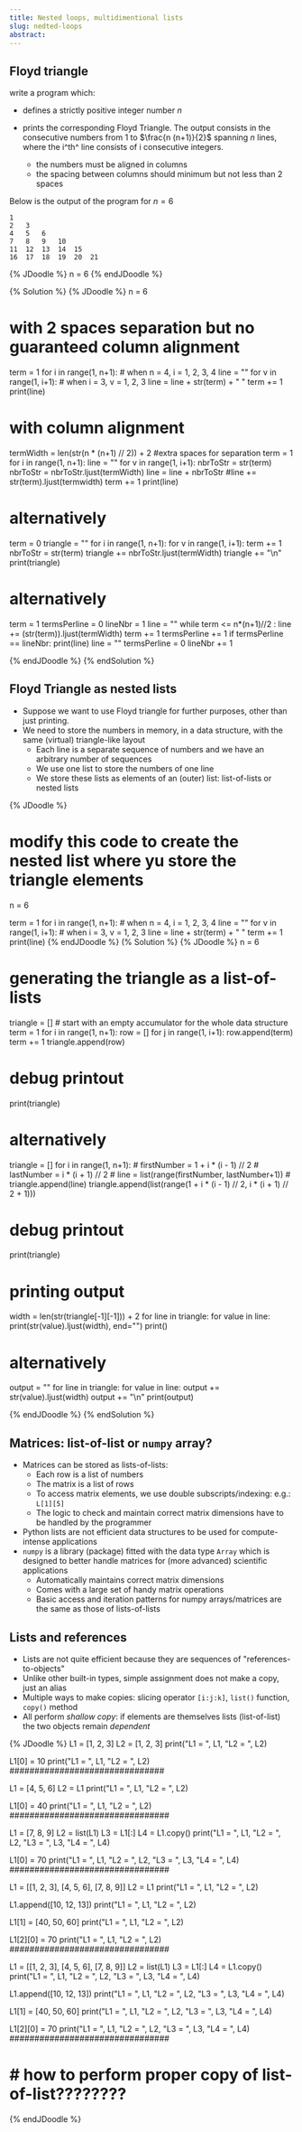 ```yaml
---
title: Nested loops, multidimentional lists
slug: nedted-loops
abstract:
---
```


## Floyd triangle

write a program which:

* defines a strictly positive integer number $n$
* prints the corresponding Floyd Triangle. The output consists in the consecutive numbers from 1 to  $\frac{n (n+1)}{2}$ spanning $n$ lines, where the i^th^ line consists of i consecutive integers. 

    * the numbers must be aligned in columns 
    * the spacing between columns should minimum but not less than 2 spaces

Below is the output of the program for $n = 6$

```
1
2   3
4   5   6
7   8   9   10
11  12  13  14  15
16  17  18  19  20  21
```

{% JDoodle %}
n = 6
{% endJDoodle %}

{% Solution %}
{% JDoodle %}
n = 6

# with 2 spaces separation but no guaranteed column alignment
term = 1
for i in range(1, n+1): # when n = 4, i = 1, 2, 3, 4
    line = ""
    for v in range(1, i+1): # when i = 3, v = 1, 2, 3
        line = line + str(term) + "  "
        term += 1
    print(line)

# with column alignment
termWidth = len(str(n * (n+1) // 2)) + 2  #extra spaces for separation
term = 1
for i in range(1, n+1):
    line = ""
    for v in range(1, i+1):
        nbrToStr = str(term)
        nbrToStr = nbrToStr.ljust(termWidth)
        line = line + nbrToStr
        #line += str(term).ljust(termwidth)
        term += 1
    print(line)

# alternatively
term = 0
triangle = ""
for i in range(1, n+1):
    for v in range(1, i+1):
        term += 1
        nbrToStr = str(term)
        triangle += nbrToStr.ljust(termWidth)
    triangle += "\n"
print(triangle)


# alternatively
term = 1
termsPerline = 0
lineNbr = 1
line = ""
while term <= n*(n+1)//2 :
    line += (str(term)).ljust(termWidth)
    term += 1
    termsPerline += 1
    if termsPerline == lineNbr:
        print(line)
        line = ""
        termsPerline = 0
        lineNbr += 1

{% endJDoodle %}
{% endSolution %}

## Floyd Triangle as nested lists

* Suppose we want to use Floyd triangle for further purposes, other than just printing.
* We need to store the numbers in memory, in a data structure, with the same (virtual) triangle-like layout
    * Each line is a separate sequence of numbers and we have an arbitrary number of sequences
    * We use one list to store the numbers of one line
    * We store these lists as elements of an (outer) list:  list-of-lists or nested lists

{% JDoodle %}
# modify this code to create the nested list where yu store the triangle elements
n = 6

term = 1
for i in range(1, n+1): # when n = 4, i = 1, 2, 3, 4
    line = ""
    for v in range(1, i+1): # when i = 3, v = 1, 2, 3
        line = line + str(term) + "  "
        term += 1
    print(line)
{% endJDoodle %}
(% Solution %}
{% JDoodle %}
n = 6

# generating the triangle as a list-of-lists
triangle = []   # start with an empty accumulator for the whole data structure
term = 1
for i in range(1, n+1):
    row = []
    for j in range(1, i+1):
        row.append(term)
        term += 1
    triangle.append(row)
# debug printout
print(triangle)

# alternatively
triangle = []
for i in range(1, n+1):
    # firstNumber = 1 + i * (i - 1) // 2
    # lastNumber = i * (i + 1) // 2
    # line = list(range(firstNumber, lastNumber+1))
    # triangle.append(line)
    triangle.append(list(range(1 + i * (i - 1) // 2, i * (i + 1) // 2 + 1)))
# debug printout
print(triangle)

# printing output
width = len(str(triangle[-1][-1])) + 2
for line in triangle:
    for value in line:
        print(str(value).ljust(width), end="")
    print()

# alternatively
output = ""
for line in triangle:
    for value in line:
        output += str(value).ljust(width)
    output += "\n"
print(output)

{% endJDoodle %}
{% endSolution %}

## Matrices: list-of-list or `numpy` array?

* Matrices can be stored as lists-of-lists:
    * Each row is a list of numbers
    * The matrix is a list of rows
    * To access matrix elements, we use double subscripts/indexing: e.g.: `L[1][5]`
    * The logic to check and maintain correct matrix dimensions have to be handled by the programmer
* Python lists are not efficient data structures to be used for compute-intense applications
* `numpy` is a library (package) fitted with the data type `Array` which is designed to better handle matrices for (more advanced) scientific applications
    * Automatically maintains correct matrix dimensions
    * Comes with a large set of handy matrix operations
    * Basic access and iteration patterns for numpy arrays/matrices are the same as those of lists-of-lists

## Lists and references

* Lists are not quite efficient because they are sequences of "references-to-objects"
* Unlike other built-in types, simple assignment does not make a copy, just an alias
* Multiple ways to make copies: slicing operator `[i:j:k]`, `list()` function, `copy()` method
* All perform _shallow copy_: if elements are themselves lists (list-of-list) the two objects remain _dependent_

{% JDoodle %}
L1 = [1, 2, 3]
L2 = [1, 2, 3]
print("L1 = ", L1, "L2 = ", L2)

L1[0] = 10
print("L1 = ", L1, "L2 = ", L2)
###############################

L1 = [4, 5, 6]
L2 = L1
print("L1 = ", L1, "L2 = ", L2)

L1[0] = 40
print("L1 = ", L1, "L2 = ", L2)
################################

L1 = [7, 8, 9]
L2 = list(L1)
L3 = L1[:]
L4 = L1.copy()
print("L1 = ", L1, "L2 = ", L2, "L3 = ", L3, "L4 = ", L4)

L1[0] = 70
print("L1 = ", L1, "L2 = ", L2, "L3 = ", L3, "L4 = ", L4)
################################

L1 = [[1, 2, 3], [4, 5, 6], [7, 8, 9]]
L2 = L1
print("L1 = ", L1, "L2 = ", L2)

L1.append([10, 12, 13])
print("L1 = ", L1, "L2 = ", L2)

L1[1] = [40, 50, 60]
print("L1 = ", L1, "L2 = ", L2)

L1[2][0] = 70
print("L1 = ", L1, "L2 = ", L2)
################################

L1 = [[1, 2, 3], [4, 5, 6], [7, 8, 9]]
L2 = list(L1)
L3 = L1[:]
L4 = L1.copy()
print("L1 = ", L1, "L2 = ", L2, "L3 = ", L3, "L4 = ", L4)

L1.append([10, 12, 13])
print("L1 = ", L1, "L2 = ", L2, "L3 = ", L3, "L4 = ", L4)

L1[1] = [40, 50, 60]
print("L1 = ", L1, "L2 = ", L2, "L3 = ", L3, "L4 = ", L4)

L1[2][0] = 70
print("L1 = ", L1, "L2 = ", L2, "L3 = ", L3, "L4 = ", L4)
################################
#
# # how to perform proper copy of list-of-list????????
{% endJDoodle %}
